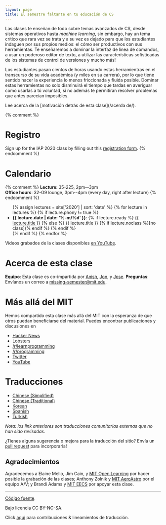 ```yaml
---
layout: page
title: El semestre faltante en tu educación de CS
---
```


Las clases te enseñan de todo sobre temas avanzados de CS, desde
sistemas operativos hasta *machine learning*, sin embargo, hay un tema crítico
que rara vez se trata y a su vez es dejado para que los estudiantes 
indaguen por sus propios medios: el cómo ser productivos con sus
herramientas. Te enseñaremos a dominar la interfaz de línea de comandos,
a usar un poderoso editor de texto, a utilizar las características sofisticadas
de los sistemas de control de versiones y mucho más!

Los estudiantes pasan cientos de horas usando estas herramientras en el transcurso
de su vida académica (y miles en su carrera), por lo que tiene sentido hacer
la experiencia lo menos friccionada y fluida posible. 
Dominar estas herramientas no solo disminuirá el tiempo que tardas en averiguar 
como usarlas a tú voluntad, si no además te permitiran resolver problemas que antes 
parecían imposibles.



Lee acerca de la [motivación detrás de esta clase](/acerda de/).

{% comment %}
# Registro

Sign up for the IAP 2020 class by filling out this [registration form](https://forms.gle/TD1KnwCSV52qexVt9).
{% endcomment %}

# Calendario

{% comment %}
**Lecture**: 35-225, 2pm--3pm<br>
**Office hours**: 32-G9 lounge, 3pm--4pm (every day, right after lecture)
{% endcomment %}

<ul>
{% assign lectures = site['2020'] | sort: 'date' %}
{% for lecture in lectures %}
    {% if lecture.phony != true %}
        <li>
        <strong>{{ lecture.date | date: '%-m/%d' }}</strong>:
        {% if lecture.ready %}
            <a href="{{ lecture.url }}">{{ lecture.title }}</a>
        {% else %}
            {{ lecture.title }} {% if lecture.noclass %}[no class]{% endif %}
        {% endif %}
        </li>
    {% endif %}
{% endfor %}
</ul>

Videos grabados de la clases disponibles [en
YouTube](https://www.youtube.com/playlist?list=PLyzOVJj3bHQuloKGG59rS43e29ro7I57J).

# Acerca de esta clase

**Equipo**: Esta clase es co-impartida por [Anish](https://www.anishathalye.com/), [Jon](https://thesquareplanet.com/), y [Jose](http://josejg.com/).
**Preguntas**: Envíanos un correo a [missing-semester@mit.edu](mailto:missing-semester@mit.edu).

# Más allá del MIT

Hemos compartido esta clase más allá del MIT con la esperanza de que otros
puedan beneficiarse del material. Puedes encontrar publicaciones y discusiones
en

 - [Hacker News](https://news.ycombinator.com/item?id=22226380)
 - [Lobsters](https://lobste.rs/s/ti1k98/missing_semester_your_cs_education_mit)
 - [/r/learnprogramming](https://www.reddit.com/r/learnprogramming/comments/eyagda/the_missing_semester_of_your_cs_education_mit/)
 - [/r/programming](https://www.reddit.com/r/programming/comments/eyagcd/the_missing_semester_of_your_cs_education_mit/)
 - [Twitter](https://twitter.com/jonhoo/status/1224383452591509507)
 - [YouTube](https://www.youtube.com/playlist?list=PLyzOVJj3bHQuloKGG59rS43e29ro7I57J)

# Traducciones 

- [Chinese (Simplified)](https://missing-semester-cn.github.io/)
- [Chinese (Traditional)](https://missing-semester-zh-hant.github.io/)
- [Korean](https://missing-semester-kr.github.io/)
- [Spanish](https://missing-semester-esp.github.io/)
- [Turkish](https://missing-semester-tr.github.io/)

*Nota: los link anteriores son traducciones comunitarias externas que no han
sido revisadas.*

¿Tienes alguna sugerencia o mejora para la traducción del sitio? Envía un 
[pull request](https://github.com/missing-semester-esp/missing-semester-esp.github.io/pulls) 
para incorporarla!

## Agradecimientos 

Agradecemos a Elaine Mello, Jim Cain, y [MIT Open
Learning](https://openlearning.mit.edu/) por hacer posible la grabación de
las clases; Anthony Zolnik y [MIT
AeroAstro](https://aeroastro.mit.edu/) por el equipo A/V; y Brandi Adams y 
[MIT EECS](https://www.eecs.mit.edu/) por apoyar esta clase. 

---

<div class="small center">
<p><a href="https://github.com/missing-semester-esp/missing-semester-esp.github.io">Código fuente</a>.</p>
<p>Bajo licencia CC BY-NC-SA.</p>
<p>Click <a href="/license/">aquí</a> para contribuciones &amp; lineamientos de traducción.</p>
</div>
